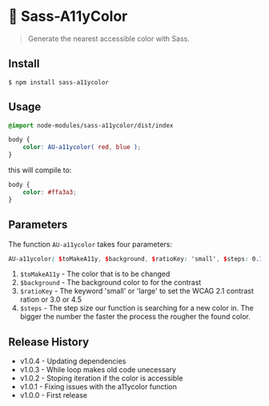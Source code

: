 🌈 Sass-A11yColor
==============

> Generate the nearest accessible color with Sass.


## Install

```shell
$ npm install sass-a11ycolor
```


## Usage

```scss
@import node-modules/sass-a11ycolor/dist/index

body {
	color: AU-a11ycolor( red, blue );
}
```

this will compile to:

```css
body {
	color: #ffa3a3;
}
```


## Parameters

The function `AU-a11ycolor` takes four parameters:

```scss
AU-a11ycolor( $toMakeA11y, $background, $ratioKey: 'small', $steps: 0.1 );
```

1. `$toMakeA11y` - The color that is to be changed
1. `$background` - The background color to for the contrast
1. `$ratioKey`   - The keyword 'small' or 'large' to set the WCAG 2.1 contrast ration or 3.0 or 4.5
1. `$steps`      - The step size our function is searching for a new color in. The bigger the number the faster the process the rougher the found color.


## Release History

* v1.0.4 - Updating dependencies
* v1.0.3 - While loop makes old code unecessary
* v1.0.2 - Stoping iteration if the color is accessible
* v1.0.1 - Fixing issues with the a11ycolor function
* v1.0.0 - First release
